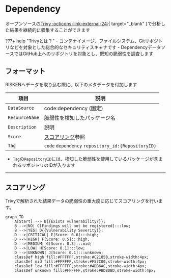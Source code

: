 # Dependency

オープンソースの[Trivy :octicons-link-external-24:](https://github.com/aquasecurity/trivy){ target="_blank" }で分析した結果を継続的に収集することができます


???+ help "Trivyとは？"
    - コンテナイメージ、ファイルシステム、Gitリポジトリなどを対象とした総合的なセキュリティスキャナです
    - DependencyデータソースではGitHub上へのリポジトリを対象とし、既知の脆弱性を調査します


## フォーマット

RISKENへデータを取り込む際に、以下のメタデータを付加します

| 項目            | 説明                                            |
| -------------- | ---------------------------------------------- |
| `DataSource`   | code:dependency (固定)                            |
| `ResourceName` | 脆弱性を検知したパッケージ名                           |
| `Description`  | 説明                                            |
| `Score`        | [スコアリング](/code/dependency_concept/#_2)参照             |
| `Tag`          | `code` `dependency` `repository_id:{RepositoryID}` |

* `Tag`の`RepositoryID`には、検知した脆弱性を使用しているパッケージが含まれるリポジトリのIDが入ります

---

## スコアリング

Trivyで解析された結果データの脆弱性の重大度に応じてスコアリングを行います。

```mermaid
graph TD
    A[Start] --> B{{Exists vulnerability?}};
    B -->|NO| C[Findings will not be registered]:::low;
    B -->|YES| D{{Vulnerability Severity}};
    D -->|CRITICAL| E[Score: 0.6]:::high;
    D -->|HIGH| F[Score: 0.5]:::high;
    D -->|MEDIUM| G[Score: 0.3]:::mid;
    D -->|LOW| H[Score: 0.1]:::low;
    D -->|UNKNOWN| J[Score: 0.1]:::unknown;
    classDef high fill:#FFFFFF,stroke:#C2185B,stroke-width:4px;
    classDef mid fill:#FFFFFF,stroke:#F57C00,stroke-width:4px;
    classDef low fill:#FFFFFF,stroke:#4DB6AC,stroke-width:4px;
    classDef unknown fill:#FFFFFF,stroke:#BDBDBD,stroke-width:4px;
```